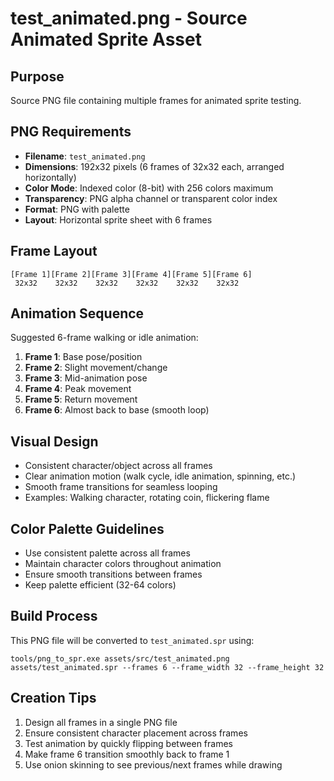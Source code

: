# test_animated.png - Source Animated Sprite Asset

## Purpose
Source PNG file containing multiple frames for animated sprite testing.

## PNG Requirements
- **Filename**: `test_animated.png`
- **Dimensions**: 192x32 pixels (6 frames of 32x32 each, arranged horizontally)
- **Color Mode**: Indexed color (8-bit) with 256 colors maximum
- **Transparency**: PNG alpha channel or transparent color index
- **Format**: PNG with palette
- **Layout**: Horizontal sprite sheet with 6 frames

## Frame Layout
```
[Frame 1][Frame 2][Frame 3][Frame 4][Frame 5][Frame 6]
 32x32    32x32    32x32    32x32    32x32    32x32
```

## Animation Sequence
Suggested 6-frame walking or idle animation:
1. **Frame 1**: Base pose/position
2. **Frame 2**: Slight movement/change
3. **Frame 3**: Mid-animation pose
4. **Frame 4**: Peak movement
5. **Frame 5**: Return movement
6. **Frame 6**: Almost back to base (smooth loop)

## Visual Design
- Consistent character/object across all frames
- Clear animation motion (walk cycle, idle animation, spinning, etc.)
- Smooth frame transitions for seamless looping
- Examples: Walking character, rotating coin, flickering flame

## Color Palette Guidelines
- Use consistent palette across all frames
- Maintain character colors throughout animation
- Ensure smooth transitions between frames
- Keep palette efficient (32-64 colors)

## Build Process
This PNG file will be converted to `test_animated.spr` using:
```
tools/png_to_spr.exe assets/src/test_animated.png assets/test_animated.spr --frames 6 --frame_width 32 --frame_height 32
```

## Creation Tips
1. Design all frames in a single PNG file
2. Ensure consistent character placement across frames
3. Test animation by quickly flipping between frames
4. Make frame 6 transition smoothly back to frame 1
5. Use onion skinning to see previous/next frames while drawing
